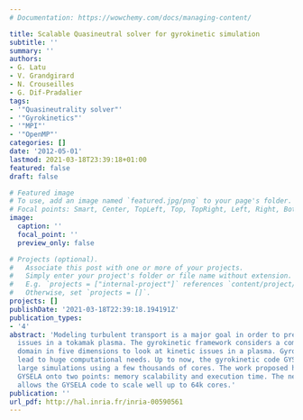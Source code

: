 ```yaml
---
# Documentation: https://wowchemy.com/docs/managing-content/

title: Scalable Quasineutral solver for gyrokinetic simulation
subtitle: ''
summary: ''
authors:
- G. Latu
- V. Grandgirard
- N. Crouseilles
- G. Dif-Pradalier
tags:
- '"Quasineutrality solver"'
- '"Gyrokinetics"'
- '"MPI"'
- '"OpenMP"'
categories: []
date: '2012-05-01'
lastmod: 2021-03-18T23:39:18+01:00
featured: false
draft: false

# Featured image
# To use, add an image named `featured.jpg/png` to your page's folder.
# Focal points: Smart, Center, TopLeft, Top, TopRight, Left, Right, BottomLeft, Bottom, BottomRight.
image:
  caption: ''
  focal_point: ''
  preview_only: false

# Projects (optional).
#   Associate this post with one or more of your projects.
#   Simply enter your project's folder or file name without extension.
#   E.g. `projects = ["internal-project"]` references `content/project/deep-learning/index.md`.
#   Otherwise, set `projects = []`.
projects: []
publishDate: '2021-03-18T22:39:18.194191Z'
publication_types:
- '4'
abstract: 'Modeling turbulent transport is a major goal in order to predict confinement
  issues in a tokamak plasma. The gyrokinetic framework considers a computational
  domain in five dimensions to look at kinetic issues in a plasma. Gyrokinetic simulations
  lead to huge computational needs. Up to now, the gyrokinetic code GYSELA performed
  large simulations using a few thousands of cores. The work proposed here improves
  GYSELA onto two points: memory scalability and execution time. The new solution
  allows the GYSELA code to scale well up to 64k cores.'
publication: ''
url_pdf: http://hal.inria.fr/inria-00590561
---
```

